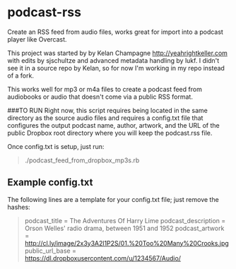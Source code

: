 # podcast-rss
Create an RSS feed from audio files, works great for import into a podcast player like Overcast.

This project was started by by Kelan Champagne http://yeahrightkeller.com
with edits by sjschultze and advanced metadata handling by lukf. I didn't see it
in a source repo by Kelan, so for now I'm working in my repo instead of a fork.

This works well for mp3 or m4a files to create a podcast feed from audiobooks
or audio that doesn't come via a public RSS format.

###TO RUN
Right now, this script requires being located in the same directory as the
source audio files and requires a config.txt file that configures the
output podcast name, author, artwork, and the URL of the public Dropbox
root directory where you will keep the podcast.rss file.

Once config.txt is setup, just run:
>./podcast_feed_from_dropbox_mp3s.rb

## Example config.txt
The following lines are a template for your config.txt file; just remove the hashes:
>podcast_title = The Adventures Of Harry Lime
>podcast_description = Orson Welles' radio drama, between 1951 and 1952
>podcast_artwork = http://cl.ly/image/2x3y3A2l1P2S/01.%20Too%20Many%20Crooks.jpg
>public_url_base = https://dl.dropboxusercontent.com/u/1234567/Audio/
